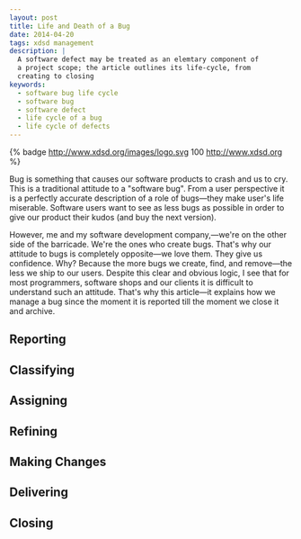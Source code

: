 ```yaml
---
layout: post
title: Life and Death of a Bug
date: 2014-04-20
tags: xdsd management
description: |
  A software defect may be treated as an elemtary component of
  a project scope; the article outlines its life-cycle, from
  creating to closing
keywords:
  - software bug life cycle
  - software bug
  - software defect
  - life cycle of a bug
  - life cycle of defects
---
```


{% badge http://www.xdsd.org/images/logo.svg 100 http://www.xdsd.org %}

Bug is something that causes our software products to crash and us to cry.
This is a traditional attitude to a "software bug". From a user perspective
it is a perfectly accurate description of a role of bugs&mdash;they make
user's life miserable. Software users want to see as less bugs as possible
in order to give our product their kudos (and buy the next version).

However, me and my software development company,&mdash;we're on the other side
of the barricade. We're the ones who create bugs. That's why our attitude
to bugs is completely opposite&mdash;we love them. They give us confidence.
Why? Because the more bugs we create, find, and remove&mdash;the less we ship to our users.
Despite this clear and obvious logic, I see that for most programmers,
software shops and our clients it is difficult to understand such an attitude.
That's why this article&mdash;it explains how we manage a bug since the
moment it is reported till the moment we close it and archive.

<!--more-->

## Reporting

## Classifying

## Assigning

## Refining

## Making Changes

## Delivering

## Closing
